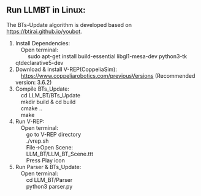 ## Run LLMBT in Linux:  
The BTs-Update algorithm is developed based on https://btirai.github.io/youbot.  
1. Install Dependencies:  
    &emsp;Open terminal:  
         &emsp; &emsp;sudo apt-get install build-essential libgl1-mesa-dev python3-tk qtdeclarative5-dev
2. Download & install V-REP(CoppeliaSim):  
    &emsp;https://www.coppeliarobotics.com/previousVersions (Recommended version: 3.6.2)  
3. Compile BTs_Update:  
    &emsp;cd LLM_BT/BTs_Update  
    &emsp;mkdir build & cd build  
    &emsp;cmake ..  
    &emsp;make  
4. Run V-REP:  
    &emsp;Open terminal:  
        &emsp;&emsp;go to V-REP directory  
        &emsp;&emsp;./vrep.sh  
        &emsp;&emsp;File->Open Scene:  
        &emsp;&emsp;LLM_BT/LLM_BT_Scene.ttt  
        &emsp;&emsp;Press Play icon  
5. Run Parser & BTs_Update:  
    &emsp;Open terminal:  
         &emsp;&emsp;cd LLM_BT/Parser  
         &emsp;&emsp;python3 parser.py  
